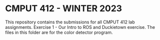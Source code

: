# CMPUT 412 - WINTER 2023
This repository contains the submissions for all CMPUT 412 lab assignments.
Exercise 1 - Our Intro to ROS and Duckietown exercise. The files in this folder are for the color detector program.

